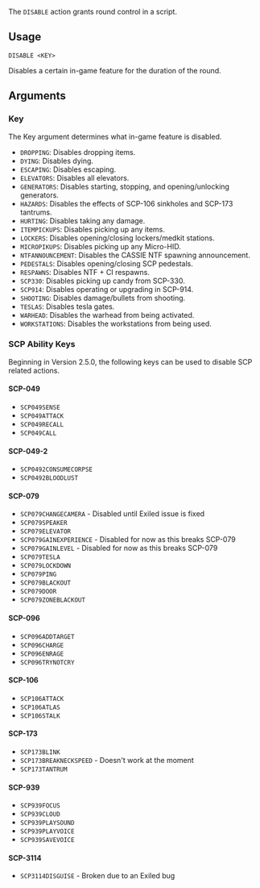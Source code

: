 The `DISABLE` action grants round control in a script.

## Usage
```
DISABLE <KEY>
```
Disables a certain in-game feature for the duration of the round.

## Arguments
### Key
The Key argument determines what in-game feature is disabled.
* `DROPPING`: Disables dropping items.
* `DYING`: Disables dying.
* `ESCAPING`: Disables escaping.
* `ELEVATORS`: Disables all elevators.
* `GENERATORS`: Disables starting, stopping, and opening/unlocking generators.
* `HAZARDS`: Disables the effects of SCP-106 sinkholes and SCP-173 tantrums.
* `HURTING`: Disables taking any damage.
* `ITEMPICKUPS`: Disables picking up any items.
* `LOCKERS`: Disables opening/closing lockers/medkit stations.
* `MICROPIKUPS`: Disables picking up any Micro-HID.
* `NTFANNOUNCEMENT`: Disables the CASSIE NTF spawning announcement.
* `PEDESTALS`: Disables opening/closing SCP pedestals.
* `RESPAWNS`: Disables NTF + CI respawns.
* `SCP330`: Disables picking up candy from SCP-330.
* `SCP914`: Disables operating or upgrading in SCP-914.
* `SHOOTING`: Disables damage/bullets from shooting.
* `TESLAS`: Disables tesla gates.
* `WARHEAD`: Disables the warhead from being activated.
* `WORKSTATIONS`: Disables the workstations from being used.

### SCP Ability Keys
Beginning in Version 2.5.0, the following keys can be used to disable SCP related actions.
#### SCP-049
* `SCP049SENSE`
* `SCP049ATTACK`
* `SCP049RECALL`
* `SCP049CALL`
#### SCP-049-2
* `SCP0492CONSUMECORPSE`
* `SCP0492BLOODLUST`
#### SCP-079
* `SCP079CHANGECAMERA` - Disabled until Exiled issue is fixed
* `SCP079SPEAKER`
* `SCP079ELEVATOR`
* `SCP079GAINEXPERIENCE` - Disabled for now as this breaks SCP-079
* `SCP079GAINLEVEL` - Disabled for now as this breaks SCP-079
* `SCP079TESLA`
* `SCP079LOCKDOWN`
* `SCP079PING`
* `SCP079BLACKOUT`
* `SCP079DOOR`
* `SCP079ZONEBLACKOUT`
#### SCP-096
* `SCP096ADDTARGET`
* `SCP096CHARGE`
* `SCP096ENRAGE`
* `SCP096TRYNOTCRY`
#### SCP-106
* `SCP106ATTACK`
* `SCP106ATLAS`
* `SCP106STALK`
#### SCP-173
* `SCP173BLINK`
* `SCP173BREAKNECKSPEED` - Doesn't work at the moment
* `SCP173TANTRUM`
#### SCP-939
* `SCP939FOCUS`
* `SCP939CLOUD`
* `SCP939PLAYSOUND`
* `SCP939PLAYVOICE`
* `SCP939SAVEVOICE`
#### SCP-3114
* `SCP3114DISGUISE` - Broken due to an Exiled bug
